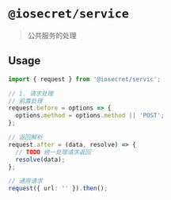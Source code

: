 # `@iosecret/service`

> 公共服务的处理

## Usage

```typescript
import { request } from '@iosecret/servic';

// 1. 请求处理
// 前置处理
request.before = options => {
  options.method = options.method || 'POST';
};

// 返回解析
request.after = (data, resolve) => {
  // TODO 统一处理请求返回
  resolve(data);
};

// 通用请求
request({ url: '' }).then();
```
